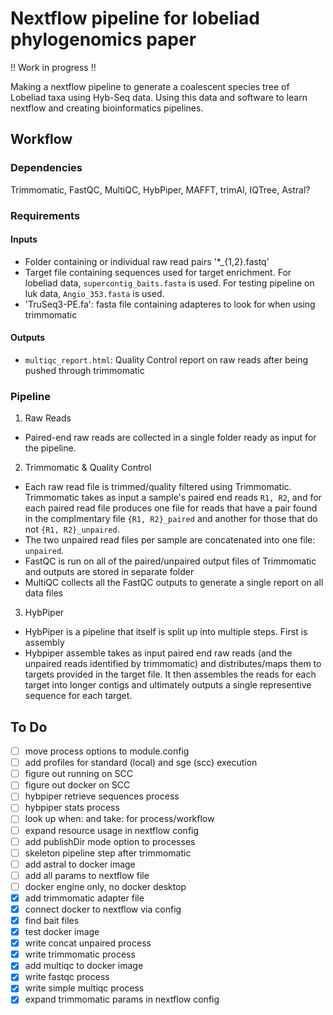 # Nextflow pipeline for lobeliad phylogenomics paper
!! Work in progress !!

Making a nextflow pipeline to generate a coalescent species tree of Lobeliad taxa using Hyb-Seq data. Using this data and software to learn nextflow and creating bioinformatics pipelines.

## Workflow
### Dependencies
Trimmomatic, FastQC, MultiQC, HybPiper, MAFFT, trimAl, IQTree, Astral?

### Requirements
#### Inputs
- Folder containing or individual raw read pairs '*_{1,2}.fastq' 
- Target file containing sequences used for target enrichment. For lobeliad data, `supercontig_baits.fasta` is used. For testing pipeline on luk data, `Angio_353.fasta` is used.
- 'TruSeq3-PE.fa': fasta file containing adapteres to look for when using trimmomatic

#### Outputs
- `multiqc_report.html`: Quality Control report on raw reads after being pushed through trimmomatic


### Pipeline
1. Raw Reads
- Paired-end raw reads are collected in a single folder ready as input for the pipeline.

2. Trimmomatic & Quality Control
- Each raw read file is trimmed/quality filtered using Trimmomatic. Trimmomatic takes as input a sample's paired end reads `R1, R2`, and for each paired read file produces one file for reads that have a pair found in the complmentary file `{R1, R2}_paired` and another for those that do not `{R1, R2}_unpaired`. 
- The two unpaired read files per sample are concatenated into one file: `unpaired`.
- FastQC is run on all of the paired/unpaired output files of Trimmomatic and outputs are stored in separate folder
- MultiQC collects all the FastQC outputs to generate a single report on all data files 

3. HybPiper
- HybPiper is a pipeline that itself is split up into multiple steps. First is assembly
- Hybpiper assemble takes as input paired end raw reads (and the unpaired reads identified by trimmomatic) and distributes/maps them to targets provided in the target file. It then assembles the reads for each target into longer contigs and ultimately outputs a single representive sequence for each target. 




## To Do
- [ ] move process options to module.config
- [ ] add profiles for standard (local) and sge (scc) execution
- [ ] figure out running on SCC
- [ ] figure out docker on SCC
- [ ] hybpiper retrieve sequences process
- [ ] hybpiper stats process
- [ ] look up when: and take: for process/workflow
- [ ] expand resource usage in nextflow config
- [ ] add publishDir mode option to processes
- [ ] skeleton pipeline step after trimmomatic
- [ ] add astral to docker image
- [ ] add all params to nextflow file
- [ ] docker engine only, no docker desktop
- [x] add trimmomatic adapter file
- [x] connect docker to nextflow via config
- [x] find bait files
- [x] test docker image
- [x] write concat unpaired process
- [x] write trimmomatic process
- [x] add multiqc to docker image
- [x] write fastqc process
- [x] write simple multiqc process
- [x] expand trimmomatic params in nextflow config
